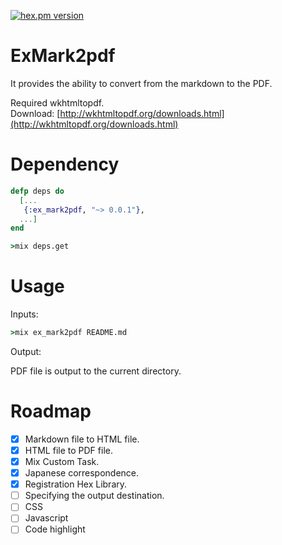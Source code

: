 [![hex.pm version](https://img.shields.io/hexpm/v/ex_mark2pdf.svg)](https://hex.pm/packages/ex_mark2pdf)

ExMark2pdf
==========

It provides the ability to convert from the markdown to the PDF.  

Required wkhtmltopdf.  
Download: [http://wkhtmltopdf.org/downloads.html](http://wkhtmltopdf.org/downloads.html)  

Dependency
==========

```elixir
defp deps do
  [...
   {:ex_mark2pdf, "~> 0.0.1"},
  ...]
end
```

```cmd
>mix deps.get
```

Usage
=====

Inputs:

```cmd
>mix ex_mark2pdf README.md
```

Output:

PDF file is output to the current directory.

Roadmap
=======

- [x] Markdown file to HTML file.
- [x] HTML file to PDF file.
- [x] Mix Custom Task.
- [x] Japanese correspondence.
- [x] Registration Hex Library.
- [ ] Specifying the output destination.
- [ ] CSS
- [ ] Javascript
- [ ] Code highlight